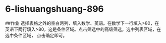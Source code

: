 # 6-lishuangshuang-896
##作业
选择表格之外的空白两列，填入数学、英语。在数学下一行填入>80，在英语下两行填入>80，这是条件区域。点击筛选中的高级筛选，选中列表区域，在选中条件区域，
点击确定即可。
